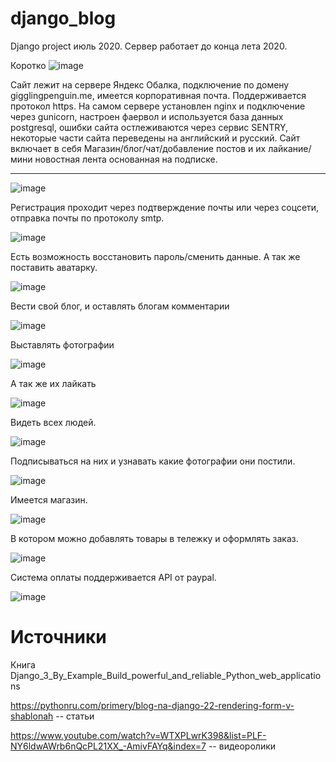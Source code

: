 # django_blog
Django project июль 2020. 
Сервер работает до конца лета 2020.

Коротко 
![image](https://user-images.githubusercontent.com/45079123/91281591-f500d200-e790-11ea-98d7-bff2207261a5.png)

Сайт лежит на сервере Яндекс Обалка, подключение по домену gigglingpenguin.me, имеется корпоративная почта. Поддерживается протокол https. На самом сервере установлен nginx и подключение через gunicorn, настроен фаервол и используется база данных postgresql, ошибки сайта остлеживаются через сервис SENTRY, некоторые части сайта переведены на английский и русский. Сайт включает в себя Магазин/блог/чат/добавление постов и их лайкание/мини новостная лента основанная на подписке.

____

![image](https://user-images.githubusercontent.com/45079123/91281454-c71b8d80-e790-11ea-99c4-5428919fffb7.png)

Регистрация проходит через подтверждение почты или через соцсети, отправка почты по протоколу smtp. 

![image](https://user-images.githubusercontent.com/45079123/91281818-31ccc900-e791-11ea-954b-875ba8cc15c4.png)

Есть возможность восстановить пароль/сменить данные. А так же поставить аватарку.

![image](https://user-images.githubusercontent.com/45079123/91281954-5aed5980-e791-11ea-8ea5-41fa78071a68.png)

Вести свой блог, и оставлять блогам комментарии

![image](https://user-images.githubusercontent.com/45079123/91282014-6f315680-e791-11ea-9769-7ba17a32cb7a.png)

Выставлять фотографии 

![image](https://user-images.githubusercontent.com/45079123/91282090-883a0780-e791-11ea-8a3b-83dc3c388fa7.png)

А так же их лайкать

![image](https://user-images.githubusercontent.com/45079123/91282130-98ea7d80-e791-11ea-9825-55c1e139241f.png)

Видеть всех людей.

![image](https://user-images.githubusercontent.com/45079123/91282204-b61f4c00-e791-11ea-80a6-ad161776ed63.png)

Подписываться на них и узнавать какие фотографии они постили.

![image](https://user-images.githubusercontent.com/45079123/91282254-c7685880-e791-11ea-9d6d-d752f72d2e29.png)

Имеется магазин.

![image](https://user-images.githubusercontent.com/45079123/91282319-dea74600-e791-11ea-8321-b3b148545bff.png)

В котором можно добавлять товары в тележку и оформлять заказ. 

![image](https://user-images.githubusercontent.com/45079123/91282379-ef57bc00-e791-11ea-8dce-9531cc25938c.png)

Система оплаты поддерживается API от paypal. 

![image](https://user-images.githubusercontent.com/45079123/91282446-05fe1300-e792-11ea-9f2c-bef6b958a4e4.png)














# Источники

Книга Django_3_By_Example_Build_powerful_and_reliable_Python_web_applications

https://pythonru.com/primery/blog-na-django-22-rendering-form-v-shablonah -- статьи

https://www.youtube.com/watch?v=WTXPLwrK398&list=PLF-NY6ldwAWrb6nQcPL21XX_-AmivFAYq&index=7 -- видеоролики
